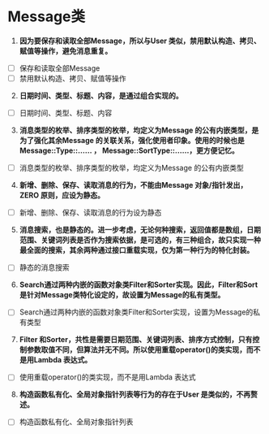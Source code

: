 # Message类

1. **因为要保存和读取全部Message，所以与User 类似，禁用默认构造、拷贝、赋值等操作，避免消息重复。**

- [ ] 保存和读取全部Message
- [ ] 禁用默认构造、拷贝、赋值等操作

2. **日期时间、类型、标题、内容，是通过组合实现的。**

- [ ] 日期时间、类型、标题、内容

3. **消息类型的枚举、排序类型的枚举，均定义为Message 的公有内嵌类型，是为了强化其余Message 的关联关系，强化使用者印象。使用的时候也是Message::Type::…… ， Message::SortType::……，更方便记忆。**

- [ ] 消息类型的枚举、排序类型的枚举，均定义为Message 的公有内嵌类型

4. **新增、删除、保存、读取消息的行为，不能由Message 对象/指针发出，ZERO 原则，应设为静态。**

- [ ] 新增、删除、保存、读取消息的行为设为静态

5. **消息搜索，也是静态的。进一步考虑，无论何种搜索，返回值都是数组，日期范围、关键词列表是否作为搜索依据，是可选的，有三种组合，故只实现一种最全面的搜索，其余两种通过接口重载实现，仅为第一种行为的特化封装。**

- [ ] 静态的消息搜索

6. **Search通过两种内嵌的函数对象类Filter和Sorter实现。因此，Filter和Sort是针对Message类特化设定的，故设置为Message的私有类型。**

- [ ] Search通过两种内嵌的函数对象类Filter和Sorter实现，设置为Message的私有类型

7. **Filter 和Sorter，共性是需要日期范围、关键词列表、排序方式控制，只有控制参数取值不同，但算法并无不同。所以使用重载operator()的类实现，而不是用Lambda 表达式。**

- [ ] 使用重载operator()的类实现，而不是用Lambda 表达式

8. **构造函数私有化、全局对象指针列表等行为的存在于User 是类似的，不再赘述。**

- [ ] 构造函数私有化、全局对象指针列表